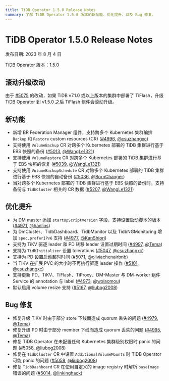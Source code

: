 ```yaml
---
title: TiDB Operator 1.5.0 Release Notes
summary: 了解 TiDB Operator 1.5.0 版本的新功能、优化提升，以及 Bug 修复。
---
```


# TiDB Operator 1.5.0 Release Notes

发布日期: 2023 年 8 月 4 日

TiDB Operator 版本：1.5.0

## 滚动升级改动

由于 [#5075](https://github.com/pingcap/tidb-operator/pull/5075) 的改动，如果 TiDB v7.1.0 或以上版本的集群中部署了 TiFlash，升级 TiDB Operator 到 v1.5.0 之后 TiFlash 组件会滚动升级。

## 新功能

- 新增 BR Federation Manager 组件，支持跨多个 Kubernetes 集群编排 `Backup` 和 `Restore` custom resources (CR) ([#4996](https://github.com/pingcap/tidb-operator/pull/4996), [@csuzhangxc](https://github.com/csuzhangxc))
- 支持使用 `VolumeBackup` CR 对跨多个 Kubernetes 部署的 TiDB 集群进行基于 EBS 快照的备份 ([#5013](https://github.com/pingcap/tidb-operator/pull/5013), [@WangLe1321](https://github.com/WangLe1321))
- 支持使用 `VolumeRestore` CR 对跨多个 Kubernetes 部署的 TiDB 集群进行基于 EBS 快照的恢复 ([#5039](https://github.com/pingcap/tidb-operator/pull/5039), [@WangLe1321](https://github.com/WangLe1321))
- 支持使用 `VolumeBackupSchedule` CR 对跨多个 Kubernetes 部署的 TiDB 集群进行基于 EBS 快照的自动备份 ([#5036](https://github.com/pingcap/tidb-operator/pull/5036), [@BornChanger](https://github.com/BornChanger))
- 当对跨多个 Kubernetes 部署的 TiDB 集群进行基于 EBS 快照的备份时，支持备份与 `TidbCluster` 相关的 CR 数据 ([#5207](https://github.com/pingcap/tidb-operator/pull/5207), [@WangLe1321](https://github.com/WangLe1321))

## 优化提升

- 为 DM master 添加 `startUpScriptVersion` 字段，支持设置启动脚本的版本 ([#4971](https://github.com/pingcap/tidb-operator/pull/4971), [@hanlins](https://github.com/hanlins))
- 为 DmCluster、TidbDashboard、TidbMonitor 以及 TidbNGMonitoring 增加 `spec.preferIPv6` 支持 ([#4977](https://github.com/pingcap/tidb-operator/pull/4977), [@KanShiori](https://github.com/KanShiori))
- 支持为 TiKV 驱逐 leader 和 PD 转移 leader 设置过期时间 ([#4997](https://github.com/pingcap/tidb-operator/pull/4997), [@Tema](https://github.com/Tema))
- 支持为 `TidbInitializer` 设置 tolerations  ([#5047](https://github.com/pingcap/tidb-operator/pull/5047), [@csuzhangxc](https://github.com/csuzhangxc))
- 支持为 PD 设置启动超时时间 ([#5071](https://github.com/pingcap/tidb-operator/pull/5071), [@oliviachenairbnb](https://github.com/oliviachenairbnb))
- 当 TiKV 在扩展 PVC 的大小时不再执行驱逐 leader 操作 ([#5101](https://github.com/pingcap/tidb-operator/pull/5101), [@csuzhangxc](https://github.com/csuzhangxc))
- 支持更新 PD、TiKV、TiFlash、TiProxy、DM-Master 与 DM-worker 组件 Service 的 annotation 与 label ([#4973](https://github.com/pingcap/tidb-operator/pull/4973), [@wxiaomou](https://github.com/wxiaomou))
- 默认启用 volume resize 支持 ([#5167](https://github.com/pingcap/tidb-operator/pull/5167), [@liubog2008](https://github.com/liubog2008))

## Bug 修复

- 修复升级 TiKV 时由于部分 store 下线而造成 quorum 丢失的问题 ([#4979](https://github.com/pingcap/tidb-operator/pull/4979), [@Tema](https://github.com/Tema))
- 修复升级 PD 时由于部分 member 下线而造成 quorum 丢失的问题 ([#4995](https://github.com/pingcap/tidb-operator/pull/4995), [@Tema](https://github.com/Tema))
- 修复 TiDB Operator 在未配置任何 Kubernetes 集群级别权限时 panic 的问题 ([#5058](https://github.com/pingcap/tidb-operator/pull/5058), [@liubog2008](https://github.com/liubog2008))
- 修复在 `TidbCluster` CR 中设置 `AdditionalVolumeMounts` 时 TiDB Operator 可能 panic 的问题 ([#5058](https://github.com/pingcap/tidb-operator/pull/5058), [@liubog2008](https://github.com/liubog2008))
- 修复 `TidbDashboard` CR 在使用自定义的 image registry 时解析 `baseImage` 错误的问题 ([#5014](https://github.com/pingcap/tidb-operator/pull/5014), [@linkinghack](https://github.com/linkinghack))
